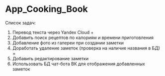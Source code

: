 # App_Cooking_Book
Список задач:
1) Перевод текста через Yandex Cloud +
2) Добавить поиск рецептов по калориям и времени приготовления 
3) Добавление фото из галереи при создании заметки
4) Доработать удаление заметок (проверка на наличие названия в БД) +
5) Добавить редактирование заметки
6) Использовать БД чат-бота ВК для отображения добавленных заметок
